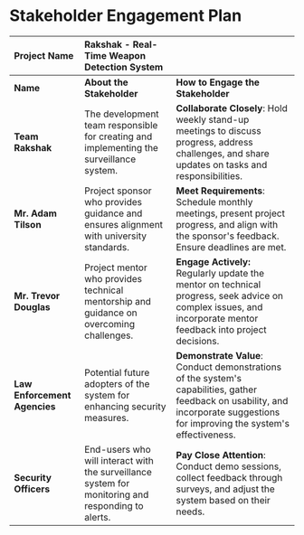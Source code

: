 # Stakeholder Engagement Plan

| **Project Name**| Rakshak - Real-Time Weapon Detection System | |
| :--- | :--- | :--- |
| **Name** | **About the Stakeholder** | **How to Engage the Stakeholder**|
| **Team Rakshak** | The development team responsible for creating and implementing the surveillance system. | **Collaborate Closely**: Hold weekly stand-up meetings to discuss progress, address challenges, and share updates on tasks and responsibilities. |
| **Mr. Adam Tilson** | Project sponsor who provides guidance and ensures alignment with university standards. |  **Meet Requirements**: Schedule monthly meetings, present project progress, and align with the sponsor's feedback. Ensure deadlines are met. |
| **Mr. Trevor Douglas** | Project mentor who provides technical mentorship and guidance on overcoming challenges. | **Engage Actively:** Regularly update the mentor on technical progress, seek advice on complex issues, and incorporate mentor feedback into project decisions. | 
| **Law Enforcement Agencies** | Potential future adopters of the system for enhancing security measures. | **Demonstrate Value**: Conduct demonstrations of the system's capabilities, gather feedback on usability, and incorporate suggestions for improving the system's effectiveness. |
| **Security Officers** | End-users who will interact with the surveillance system for monitoring and responding to alerts. | **Pay Close Attention**: Conduct demo sessions, collect feedback through surveys, and adjust the system based on their needs. |